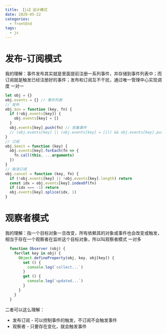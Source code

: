 ```yaml
---
title: 【js】设计模式
date: 2020-05-22
categories:
  - frontEnd
tags:
  - js
---
```


# 发布-订阅模式

我的理解：事件发布其实就是里面提前注册一系列事件，并存储到事件列表中；而订阅就是触发已经注册好的事件；发布和订阅互不干扰，通过唯一管理中心实现调度 一对一

```javascript
let obj = {}
obj.events = {} // 事件列表
// 发布
obj.$on = function (key, fn) {
  if (!obj.events[key]) {
    obj.events[key] = []
  }
  obj.events[key].push(fn) // 收集事件
  // (obj.events[key] || (obj.events[key] = [])) && obj.events[key].push(fn)
}
// 订阅
obj.$emit = function (key) {
  obj.events[key].forEach(fn => {
    fn.call(this, ...arguments)
  })
}
// 取消订阅
obj.cancel = function (key, fn) {
  if (!obj.events[key] || !obj.events[key].length) return
  const idx = obj.events[key].indexOf(fn)
  if (idx === -1) return
  obj.events[key].splice(idx, 1)
}
```

# 观察者模式

我的理解：指一个目标对象一旦改变，所有依赖其的对象或事件也会改变或触发，相当于存在一个观察者在监听这个目标对象，所以叫观察者模式  一对多

```javascript
  function Observer (obj) {
    for(let key in obj) {
      Object.defineProperty(obj, key, obj[key]) {
        set () {
          console.log(`collect...`)
        }
        get () {
          console.log(`updated...`)
        }
      }
    }
  }
```

二者可以这么理解：

- 发布订阅 - 可以控制事件的触发，不订阅不会触发事件   
- 观察者 - 只要存在变化，就会触发事件